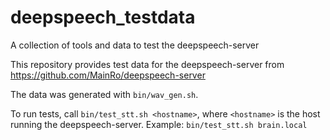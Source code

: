 # deepspeech_testdata
A collection of tools and data to test the deepspeech-server

This repository provides test data for the deepspeech-server from https://github.com/MainRo/deepspeech-server

The data was generated with `bin/wav_gen.sh`.

To run tests, call `bin/test_stt.sh <hostname>`, where `<hostname>` is the host running the deepspeech-server.
Example: `bin/test_stt.sh brain.local`
